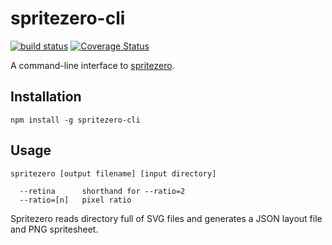 # spritezero-cli

[![build status](https://secure.travis-ci.org/mapbox/spritezero-cli.svg)](http://travis-ci.org/mapbox/spritezero-cli) [![Coverage Status](https://coveralls.io/repos/mapbox/spritezero-cli/badge.svg?branch=master&service=github)](https://coveralls.io/github/mapbox/spritezero-cli?branch=master)

A command-line interface to [spritezero](https://github.com/mapbox/spritezero).

## Installation

    npm install -g spritezero-cli

## Usage

    spritezero [output filename] [input directory]

      --retina      shorthand for --ratio=2
      --ratio=[n]   pixel ratio

Spritezero reads directory full of SVG files and generates a JSON
layout file and PNG spritesheet.
